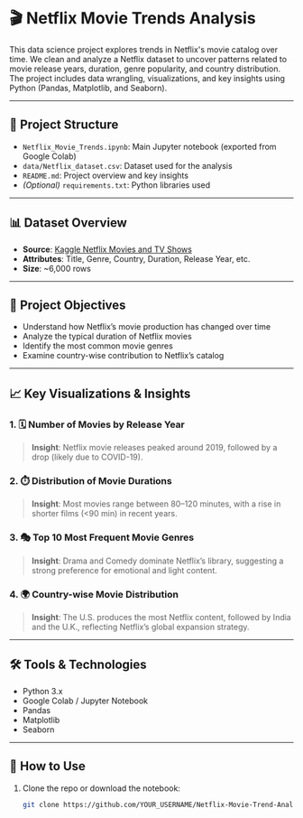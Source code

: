 # 🎬 Netflix Movie Trends Analysis

This data science project explores trends in Netflix's movie catalog over time. We clean and analyze a Netflix dataset to uncover patterns related to movie release years, duration, genre popularity, and country distribution. The project includes data wrangling, visualizations, and key insights using Python (Pandas, Matplotlib, and Seaborn).

---

## 📂 Project Structure

- `Netflix_Movie_Trends.ipynb`: Main Jupyter notebook (exported from Google Colab)
- `data/Netflix_dataset.csv`: Dataset used for the analysis
- `README.md`: Project overview and key insights
- *(Optional)* `requirements.txt`: Python libraries used

---

## 📊 Dataset Overview

- **Source**: [Kaggle Netflix Movies and TV Shows](https://www.kaggle.com/datasets/shivamb/netflix-shows)
- **Attributes**: Title, Genre, Country, Duration, Release Year, etc.
- **Size**: ~6,000 rows

---

## 📌 Project Objectives

- Understand how Netflix’s movie production has changed over time
- Analyze the typical duration of Netflix movies
- Identify the most common movie genres
- Examine country-wise contribution to Netflix’s catalog

---

## 📈 Key Visualizations & Insights

### 1. 🗓️ Number of Movies by Release Year
> **Insight**: Netflix movie releases peaked around 2019, followed by a drop (likely due to COVID-19).

### 2. ⏱️ Distribution of Movie Durations
> **Insight**: Most movies range between 80–120 minutes, with a rise in shorter films (<90 min) in recent years.

### 3. 🎭 Top 10 Most Frequent Movie Genres
> **Insight**: Drama and Comedy dominate Netflix’s library, suggesting a strong preference for emotional and light content.

### 4. 🌍 Country-wise Movie Distribution
> **Insight**: The U.S. produces the most Netflix content, followed by India and the U.K., reflecting Netflix’s global expansion strategy.

---

## 🛠️ Tools & Technologies

- Python 3.x
- Google Colab / Jupyter Notebook
- Pandas
- Matplotlib
- Seaborn

---

## 🚀 How to Use

1. Clone the repo or download the notebook:
   ```bash
   git clone https://github.com/YOUR_USERNAME/Netflix-Movie-Trend-Analysis.git
